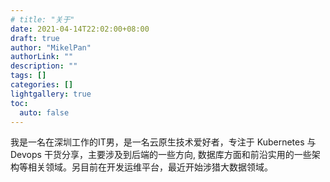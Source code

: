 ```yaml
---
# title: "关于"
date: 2021-04-14T22:02:00+08:00
draft: true
author: "MikelPan"
authorLink: ""
description: ""
tags: []
categories: []
lightgallery: true
toc:
  auto: false
---
```


我是一名在深圳工作的IT男，是一名云原生技术爱好者，专注于 Kubernetes 与 Devops 干货分享，主要涉及到后端的一些方向, 数据库方面和前沿实用的一些架构等相关领域。另目前在开发运维平台，最近开始涉猎大数据领域。






